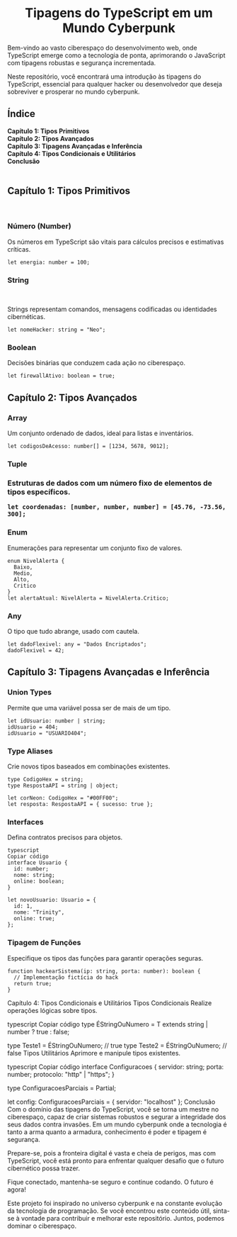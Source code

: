 <div align="center">
  <h1>Tipagens do TypeScript em um Mundo Cyberpunk</h1>
</div>  
<p></p>Bem-vindo ao vasto ciberespaço do desenvolvimento web, onde TypeScript emerge como a tecnologia de ponta, aprimorando o JavaScript com tipagens robustas e segurança incrementada.</p>
<p> Neste repositório, você encontrará uma introdução às tipagens do TypeScript, essencial para qualquer hacker ou desenvolvedor que deseja sobreviver e prosperar no mundo cyberpunk.</p>


<h2>Índice</h2>
<b>Capítulo 1: Tipos Primitivos</b></br>
<b>Capítulo 2: Tipos Avançados</b></br>
<b>Capítulo 3: Tipagens Avançadas e Inferência</b></br>
<b>Capítulo 4: Tipos Condicionais e Utilitários</b></br>
<b>Conclusão</b>
</br></br>
<h2>Capítulo 1: Tipos Primitivos</h2></br>
<h3>Número (Number)</h3>
<p>Os números em TypeScript são vitais para cálculos precisos e estimativas críticas.</p>

```
let energia: number = 100;
```
<h3>String</h3></br>
<p>Strings representam comandos, mensagens codificadas ou identidades cibernéticas.</p>

```
let nomeHacker: string = "Neo";
```

<h3>Boolean</h3>
<p>Decisões binárias que conduzem cada ação no ciberespaço.</p>

```
let firewallAtivo: boolean = true;
```

<h2>Capítulo 2: Tipos Avançados</h2>
<h3>Array</h3>
<p>Um conjunto ordenado de dados, ideal para listas e inventários.</p>

```
let codigosDeAcesso: number[] = [1234, 5678, 9012];
```

<h3>Tuple<h3>
<p>Estruturas de dados com um número fixo de elementos de tipos específicos.</p>

 ```
let coordenadas: [number, number, number] = [45.76, -73.56, 300];
```

<h3>Enum</h3>
<p>Enumerações para representar um conjunto fixo de valores.</p>

```
enum NivelAlerta {
  Baixo,
  Medio,
  Alto,
  Critico
}
let alertaAtual: NivelAlerta = NivelAlerta.Critico;
```

<h3>Any</h3>
<p>O tipo que tudo abrange, usado com cautela.</p>

```
let dadoFlexivel: any = "Dados Encriptados";
dadoFlexivel = 42;
```

<h2>Capítulo 3: Tipagens Avançadas e Inferência</h2>
<h3>Union Types</h3>
<p>Permite que uma variável possa ser de mais de um tipo.</p>

```
let idUsuario: number | string;
idUsuario = 404;
idUsuario = "USUARIO404";
```

<h3>Type Aliases</h3>
<p>Crie novos tipos baseados em combinações existentes.</p>

```
type CodigoHex = string;
type RespostaAPI = string | object;

let corNeon: CodigoHex = "#00FF00";
let resposta: RespostaAPI = { sucesso: true };
```

<h3>Interfaces</h3>
<p>Defina contratos precisos para objetos.</p>

```
typescript
Copiar código
interface Usuario {
  id: number;
  nome: string;
  online: boolean;
}

let novoUsuario: Usuario = {
  id: 1,
  nome: "Trinity",
  online: true;
};
```

<h3>Tipagem de Funções</h3>
<p>Especifique os tipos das funções para garantir operações seguras.</p>

```
function hackearSistema(ip: string, porta: number): boolean {
  // Implementação fictícia do hack
  return true;
}
```
Capítulo 4: Tipos Condicionais e Utilitários
Tipos Condicionais
Realize operações lógicas sobre tipos.

typescript
Copiar código
type ÉStringOuNumero<T> = T extends string | number ? true : false;

type Teste1 = ÉStringOuNumero<string>;  // true
type Teste2 = ÉStringOuNumero<boolean>; // false
Tipos Utilitários
Aprimore e manipule tipos existentes.

typescript
Copiar código
interface Configuracoes {
  servidor: string;
  porta: number;
  protocolo: "http" | "https";
}

type ConfiguracoesParciais = Partial<Configuracoes>;

let config: ConfiguracoesParciais = {
  servidor: "localhost"
};
Conclusão
Com o domínio das tipagens do TypeScript, você se torna um mestre no ciberespaço, capaz de criar sistemas robustos e segurar a integridade dos seus dados contra invasões. Em um mundo cyberpunk onde a tecnologia é tanto a arma quanto a armadura, conhecimento é poder e tipagem é segurança.

Prepare-se, pois a fronteira digital é vasta e cheia de perigos, mas com TypeScript, você está pronto para enfrentar qualquer desafio que o futuro cibernético possa trazer.

Fique conectado, mantenha-se seguro e continue codando. O futuro é agora!

Este projeto foi inspirado no universo cyberpunk e na constante evolução da tecnologia de programação. Se você encontrou este conteúdo útil, sinta-se à vontade para contribuir e melhorar este repositório. Juntos, podemos dominar o ciberespaço.


